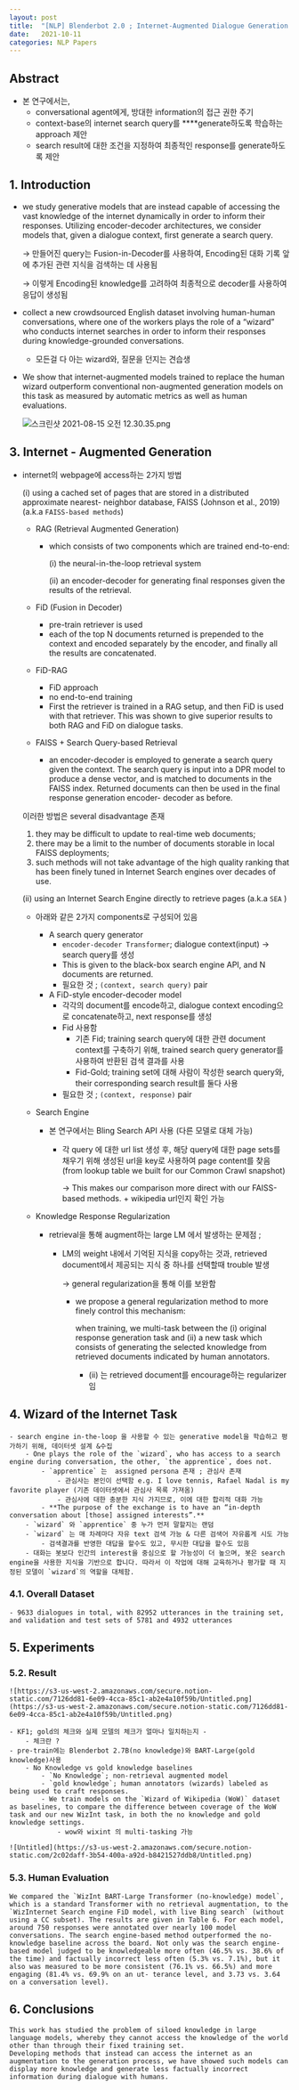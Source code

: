 ```yaml
---
layout: post
title:  "[NLP] Blenderbot 2.0 ; Internet-Augmented Dialogue Generation "
date:   2021-10-11
categories: NLP Papers
---
```


## Abstract

- 본 연구에서는,
    - conversational agent에게, 방대한 information의 접근 권한 주기
    - context-base의  internet search query를 ****generate하도록 학습하는 approach 제안
    - search result에 대한 조건을 지정하여 최종적인 response를 generate하도록 제안

## 1. Introduction

- we study generative models that are instead capable of accessing the vast knowledge of the internet dynamically in order to inform their responses. Utilizing encoder-decoder architectures, we consider models that, given a dialogue context, first generate a search query.

    → 만들어진 query는 Fusion-in-Decoder를 사용하여, Encoding된 대화 기록 앞에 추가된 관련 지식을 검색하는 데 사용됨

    → 이렇게 Encoding된 knowledge를 고려하여 최종적으로 decoder를 사용하여 응답이 생성됨

- collect a new crowdsourced English dataset involving human-human conversations, where one of the workers plays the role of a “wizard” who conducts internet searches in order to inform their responses during knowledge-grounded conversations.
    - 모든걸 다 아는 wizard와, 질문을 던지는 견습생
- We show that internet-augmented models trained to replace the human wizard outperform conventional non-augmented generation models on this task as measured by automatic metrics as well as human evaluations.

    ![스크린샷 2021-08-15 오전 12.30.35.png](https://s3-us-west-2.amazonaws.com/secure.notion-static.com/24d91ed8-d113-4ee2-9ea1-121f38e5f94c/스크린샷_2021-08-15_오전_12.30.35.png)


## 3. Internet - Augmented Generation

- internet의 webpage에 access하는 2가지 방법

    (i) using a cached set of pages that are stored in a distributed approximate nearest- neighbor database, FAISS (Johnson et al., 2019) (a.k.a `FAISS-based methods`)

    - RAG (Retrieval Augmented Generation)
        - which consists of two components which are trained end-to-end:

            (i) the neural-in-the-loop retrieval system

            (ii) an encoder-decoder for generating final responses given the results of the retrieval.

    - FiD (Fusion in Decoder)
        - pre-train retriever is used
        - each of the top N documents returned is prepended to the context and encoded separately by the encoder, and finally all the results are concatenated.
    - FiD-RAG
        - FiD approach
        - no end-to-end training
        - First the retriever is trained in a RAG setup, and then FiD is used with that retriever. This was shown to give superior results to both RAG and FiD on dialogue tasks.
    - FAISS + Search Query-based Retrieval
        - an encoder-decoder is employed to generate a search query given the context. The search query is input into a DPR model to produce a dense vector, and is matched to documents in the FAISS index. Returned documents can then be used in the final response generation encoder- decoder as before.

    이러한 방법은 several disadvantage 존재

    1. they may be difficult to update to real-time web documents;
    2. there may be a limit to the number of documents storable in local FAISS deployments;
    3. such methods will not take advantage of the high quality ranking that has been finely tuned in Internet Search engines over decades of use.

    (ii) using an Internet Search Engine directly to retrieve pages (a.k.a `SEA` )

    - 아래와 같은 2가지 components로 구성되어 있음
        - A search query generator
            - `encoder-decoder Transformer`; dialogue context(input) → search query를 생성
            - This is given to the black-box search engine API, and N documents are returned.
            - 필요한 것 ; `(context, search query)` pair
        - A FiD-style encoder-decoder model
            - 각각의 document를 encode하고, dialogue context encoding으로 concatenate하고, next response를 생성
            - Fid 사용함
                - 기존 Fid; training search query에 대한 관련 document context를 구축하기 위해, trained search query generator를 사용하여 반환된 검색 결과를 사용
                - Fid-Gold; training set에 대해 사람이 작성한 search query와, their corresponding search result를 둘다 사용
            - 필요한 것 ; `(context, response)` pair
    - Search Engine
        - 본 연구에서는 Bling Search API 사용 (다른 모델로 대체 가능)
            - 각 query 에 대한 url list 생성 후, 해당 query에 대한 page sets를 채우기 위해 생성된 url을 key로 사용하여 page content를 찾음 (from lookup table we built for our Common Crawl snapshot)

                → This makes our comparison more direct with our FAISS-based methods. + wikipedia url인지 확인 가능

    - Knowledge Response Regularization
        - retrieval을 통해 augment하는 large LM 에서 발생하는 문제점 ;
            - LM의 weight 내에서 기억된 지식을 copy하는 것과, retrieved document에서 제공되는 지식 중 하나를 선택할때 trouble 발생

                → general regularization을 통해 이를 보완함

                - we propose a general regularization method to more finely control this mechanism:

                    when training, we multi-task between the (i) original response generation task and (ii) a new task which consists of generating the selected knowledge from retrieved documents indicated by human annotators.

                    - (ii) 는 retrieved document를 encourage하는 regularizer임

## 4. Wizard of the Internet Task

    - search engine in-the-loop 을 사용할 수 있는 generative model을 학습하고 평가하기 위해, 데이터셋 설계 &수집
        - One plays the role of the `wizard`, who has access to a search engine during conversation, the other, `the apprentice`, does not.
            - `apprentice` 는  assigned persona 존재 ; 관심사 존재
                - 관심사는 본인이 선택함 e.g. I love tennis, Rafael Nadal is my favorite player (기존 데이터셋에서 관심사 목록 가져옴)
                - 관심사에 대한 충분한 지식 가지므로, 이에 대한 합리적 대화 가능
            - **The purpose of the exchange is to have an “in-depth conversation about [those] assigned interests”.**
        - `wizard` 와 `apprentice` 중 누가 먼저 말할지는 랜덤
        - `wizard` 는 매 차례마다 자유 text 검색 가능 & 다른 검색어 자유롭게 시도 가능
            - 검색결과를 반영한 대답을 할수도 있고, 무시한 대답을 할수도 있음
        - 대화는 봇보다 인간의 interest을 중심으로 할 가능성이 더 높으며, 봇은 search engine을 사용한 지식을 기반으로 합니다. 따라서 이 작업에 대해 교육하거나 평가할 때 지정된 모델이 `wizard`의 역할을 대체함.

### 4.1. Overall Dataset

    - 9633 dialogues in total, with 82952 utterances in the training set, and validation and test sets of 5781 and 4932 utterances




## 5. Experiments

### 5.2. Result

    ![https://s3-us-west-2.amazonaws.com/secure.notion-static.com/7126dd81-6e09-4cca-85c1-ab2e4a10f59b/Untitled.png](https://s3-us-west-2.amazonaws.com/secure.notion-static.com/7126dd81-6e09-4cca-85c1-ab2e4a10f59b/Untitled.png)

    - KF1; gold의 체크와 실제 모델의 체크가 얼마나 일치하는지 -
        - 체크란 ?
    - pre-train에는 Blenderbot 2.7B(no knowledge)와 BART-Large(gold knowledge)사용
        - No Knowledge vs gold knowledge baselines
            - `No Knowledge`; non-retrieval augmented model
            - `gold knowledge`; human annotators (wizards) labeled as being used to craft responses.
            - We train models on the `Wizard of Wikipedia (WoW)` dataset as baselines, to compare the difference between coverage of the WoW task and our new WizInt task, in both the no knowledge and gold knowledge settings.
                - wow와 wixint 의 multi-tasking 가능

    ![Untitled](https://s3-us-west-2.amazonaws.com/secure.notion-static.com/2c02daff-3b54-400a-a92d-b8421527ddb8/Untitled.png)

### 5.3. Human Evaluation

    We compared the `WizInt BART-Large Transformer (no-knowledge) model`, which is a standard Transformer with no retrieval augmentation, to the `WizInternet Search engine FiD model, with live Bing search` (without using a CC subset). The results are given in Table 6. For each model, around 750 responses were annotated over nearly 100 model conversations. The search engine-based method outperformed the no-knowledge baseline across the board. Not only was the search engine-based model judged to be knowledgeable more often (46.5% vs. 38.6% of the time) and factually incorrect less often (5.3% vs. 7.1%), but it also was measured to be more consistent (76.1% vs. 66.5%) and more engaging (81.4% vs. 69.9% on an ut- terance level, and 3.73 vs. 3.64 on a conversation level).

## 6. Conclusions

    This work has studied the problem of siloed knowledge in large language models, whereby they cannot access the knowledge of the world other than through their fixed training set.
    Developing methods that instead can access the internet as an augmentation to the generation process, we have showed such models can display more knowledge and generate less factually incorrect information during dialogue with humans.
